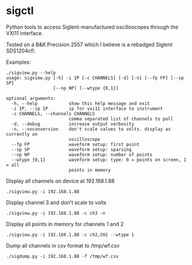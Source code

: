 # sigctl
Python tools to access Siglent-manufactured oscilloscopes through the VXI11 interface.

Tested on a B&K Precision 2557 which I believe is a rebadged Siglent SDS1204cfl.

Examples:
```
./sigview.py --help
usage: sigview.py [-h] -i IP [-c CHANNELS] [-d] [-n] [--fp FP] [--sp SP]
				  [--np NP] [--wtype {0,1}]

optional arguments:
  -h, --help            show this help message and exit
  -i IP, --ip IP        ip for vxi11 interface to instrument
  -c CHANNELS, --channels CHANNELS
						comma separated list of channels to poll
  -d, --debug           increase output verbosity
  -n, --noconversion    don't scale values to volts. display as currently on
						oscilloscope
  --fp FP               waveform setup: first point
  --sp SP               waveform setup: sparsing
  --np NP               waveform setup: number of points
  --wtype {0,1}         waveform setup: type: 0 = points on screen, 1 = all
						points in memory
```

Display all channels on device at 192.168.1.88
```
./sigview.py -i 192.168.1.88
```

Display channel 3 and don't scale to volts
```
./sigview.py -i 192.168.1.88 -c ch3 -n
```
 
Display all points in memory for channels 1 and 2
```
./sigview.py -i 192.168.1.88 -c ch2,CH1 --wtype 1
```

Dump all channels in csv format to /tmp/wf.csv
```
./sigdump.py -i 192.168.1.88 -f /tmp/wf.csv
```
